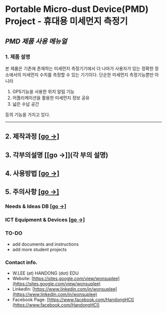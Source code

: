 # Portable Micro-dust Device(PMD) Project - 휴대용 미세먼지 측정기 #
_PMD 제품 사용 메뉴얼_
---
### 1. 제품 설명 

 본 제품은 기존에 존재하는 미세먼지 측정기기에서 더 나아가 사용자가 있는 정확한 장소에서의
 미세먼지 수치를 측정할 수 있는 기기이다. 단순한 미세먼지 측정기능뿐만 아니라
 
 1) GPS기능을 사용한 위치 알림 기능
 2) 어플리케이션을 활용한 미세먼지 정보 공유
 3) 넓은 수납 공간
 
 등의 기능을 가지고 있다.
 ***

## 2. 제작과정 [[go →]](제작과정) ##

## 3. 각부의설명 [[go →]](각 부의 설명) ##

## 4. 사용방법 [[go →]](사용방법) ##

## 5. 주의사항 [[go →]](주의사항) ##

### Needs & Ideas DB [[go →]](ideas.md)
### ICT Equipment & Devices [[go →]](devices.md)


### TO-DO
- add documents and instructions
- add more student projects

### Contact info.
- W.LEE (at) HANDONG (dot) EDU
- Website: [https://sites.google.com/view/wonsuplee](https://sites.google.com/view/wonsuplee)
- LinkedIn: [https://www.linkedin.com/in/wonsuplee](https://www.linkedin.com/in/wonsuplee)
- Facebook Page: [https://www.facebook.com/HandongHCI](https://www.facebook.com/HandongHCI)
